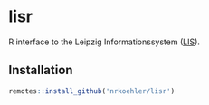 
<!-- README.md is generated from README.Rmd. Please edit that file -->

# lisr

<!-- badges: start -->

<!-- badges: end -->

R interface to the Leipzig Informationssystem
([LIS](https://statistik.leipzig.de/statserv/servod.aspx)).

## Installation

``` r
remotes::install_github('nrkoehler/lisr')
```
